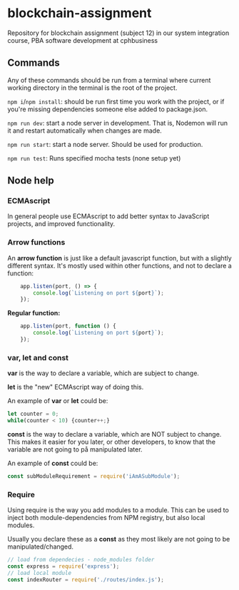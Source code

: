 # blockchain-assignment

Repository for blockchain assignment (subject 12) in our system integration course, PBA software development at cphbusiness

## Commands

Any of these commands should be run from a terminal where current working directory in the terminal is the root of the project.

`npm i`/`npm install`: should be run first time you work with the project, or if you're missing dependencies someone else added to package.json.

`npm run dev`: start a node server in development. That is, Nodemon will run it and restart automatically when changes are made.

`npm run start`: start a node server. Should be used for production.

`npm run test`: Runs specified mocha tests (none setup yet)

## Node help

### ECMAscript

In general people use ECMAscript to add better syntax to JavaScript projects, and improved functionality.

### Arrow functions

An **arrow function** is just like a default javascript function, but with a slightly different syntax. It's mostly used within other functions, and not to declare a function:

```javascript
	app.listen(port, () => {
		console.log(`Listening on port ${port}`);
	});
```

**Regular function:**
```javascript
	app.listen(port, function () {
		console.log(`Listening on port ${port}`);
	});
```

### var, let and const

**var** is the way to declare a variable, which are subject to change.

**let** is the "new" ECMAscript way of doing this.

An example of **var** or **let** could be:

```javascript
let counter = 0;
while(counter < 10) {counter++;}
```

**const** is the way to declare a variable, which are NOT subject to change. This makes it easier for you later, or other developers, to know that the variable are not going to på manipulated later.

An example of **const** could be:

```javascript
const subModuleRequirement = require('iAmASubModule');
```

### Require

Using require is the way you add modules to a module. This can be used to inject both module-dependencies from NPM registry, but also local modules.

Usually you declare these as a **const** as they most likely are not going to be manipulated/changed. 

```javascript
// load from dependecies - node_modules folder
const express = require('express');
// load local module
const indexRouter = require('./routes/index.js');
```